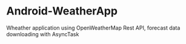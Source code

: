 # Android-WeatherApp
Wheather application using OpenWeatherMap Rest API, 
forecast data downloading with AsyncTask 
